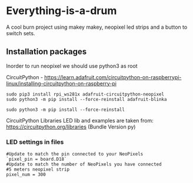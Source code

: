 
# Everything-is-a-drum

A cool burn project using makey makey, neopixel led strips and a button to switch sets. 

## Installation packages
Inorder to run neopixel we should use python3 as root

CircuitPython - https://learn.adafruit.com/circuitpython-on-raspberrypi-linux/installing-circuitpython-on-raspberry-pi

```
sudo pip3 install rpi_ws281x adafruit-circuitpython-neopixel
sudo python3 -m pip install --force-reinstall adafruit-blinka
```

```
sudo python3 -m pip install --force-reinstall
```

CircuitPython Libraries LED lib and examples are taken from:
https://circuitpython.org/libraries  (Bundle Version py)

### LED settings in files

```
#Update to match the pin connected to your NeoPixels
`pixel_pin = board.D18`
#Update to match the number of NeoPixels you have connected
#5 meters neopixel strip
pixel_num = 300
```

